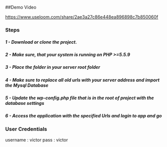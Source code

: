 
##Demo Video

https://www.useloom.com/share/2ae3a27c86e448ea896898c7b850060f

### Steps

##### 1 - Download or clone the project.
##### 2 - Make sure, that your system is running on PHP >=5.5.9
##### 3 - Place the folder in your server root folder
##### 4 - Make sure to replace all old urls with your server address and import the Mysql Database
##### 5 - Update the wp-config.php file that is in the root of project with the database settings
##### 6 - Access the application with the specified Urls and login to app and go

### User Credentials
username : victor
pass : victor
